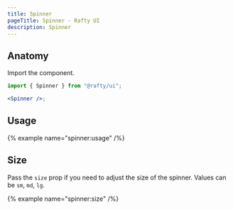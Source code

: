 ```yaml
---
title: Spinner
pageTitle: Spinner - Rafty UI
description: Spinner
---
```


## Anatomy

Import the component.

```jsx
import { Spinner } from "@rafty/ui";

<Spinner />;
```

## Usage

{% example name="spinner:usage" /%}

## Size

Pass the `size` prop if you need to adjust the size of the spinner. Values can be `sm`, `md`, `lg`.

{% example name="spinner:size" /%}

